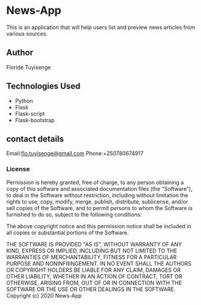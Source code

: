 # News-App
This is an application that will help users list and preview news articles from various sources.   

## Author
Floride Tuyisenge

## Technologies Used
 * Python
 * Flask
 * Flask-script
 * Flask-bootstrap
 
## contact details
Email:flo.tuyisenge@gmail.com
Phone:+250780674917

### License

Permission is hereby granted, free of charge, to any person obtaining a copy
of this software and associated documentation files (the "Software"), to deal
in the Software without restriction, including without limitation the rights
to use, copy, modify, merge, publish, distribute, sublicense, and/or sell
copies of the Software, and to permit persons to whom the Software is
furnished to do so, subject to the following conditions:

The above copyright notice and this permission notice shall be included in all
copies or substantial portions of the Software.

THE SOFTWARE IS PROVIDED "AS IS", WITHOUT WARRANTY OF ANY KIND, EXPRESS OR
IMPLIED, INCLUDING BUT NOT LIMITED TO THE WARRANTIES OF MERCHANTABILITY, 
FITNESS FOR A PARTICULAR PURPOSE AND NONINFRINGEMENT. IN NO EVENT SHALL THE
AUTHORS OR COPYRIGHT HOLDERS BE LIABLE FOR ANY CLAIM, DAMAGES OR OTHER
LIABILITY, WHETHER IN AN ACTION OF CONTRACT, TORT OR OTHERWISE, ARISING FROM, 
OUT OF OR IN CONNECTION WITH THE SOFTWARE OR THE USE OR OTHER DEALINGS IN THE
SOFTWARE.
Copyright (c) 2020 News-App

